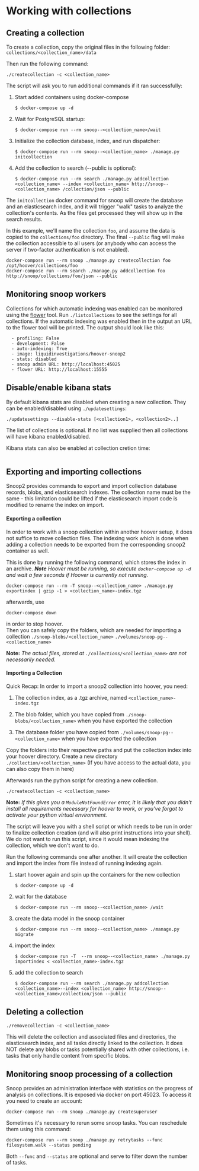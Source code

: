 # Working with collections


## Creating a collection
To create a collection, copy the original files in the following folder:
`collections/<collection_name>/data`

Then run the following command:
```shell
./createcollection -c <collection_name>
```

The script will ask you to run additional commands if it ran successfully:

1. Start added containers using docker-compose
    ```
    $ docker-compose up -d
    ```

2. Wait for PostgreSQL startup:
    ```
    $ docker-compose run --rm snoop--<collection_name>/wait
    ```

3. Initialize the collection database, index, and run dispatcher:
    ```
    $ docker-compose run --rm snoop--<collection_name> ./manage.py initcollection
    ``` 

4. Add the collection to search (--public is optional):
    ```
    $ docker-compose run --rm search ./manage.py addcollection <collection_name> --index <collection_name> http://snoop--<collection_name> /collection/json --public
    ```

The `initcollection` docker command for snoop will create the database and an elasticsearch index, and it will trigger "walk" tasks to analyze the collection's contents. As the files get processed they will show up in the search results.

In this example, we'll name the collection `foo`, and assume the data is copied
to the `collections/foo` directory. The final `--public` flag will make the
collection accessible to all users (or anybody who can access the server if
two-factor authentication is not enabled).

```shell
docker-compose run --rm snoop ./manage.py createcollection foo /opt/hoover/collections/foo
docker-compose run --rm search ./manage.py addcollection foo http://snoop/collections/foo/json --public
```

## Monitoring snoop workers
Collections for which automatic indexing was enabled can be monitored using the
[flower](https://flower.readthedocs.io/en/latest/) tool. Run `./listcollections`
to see the settings for all collections. If the automatic indexing was enabled
then in the output an URL to the flower tool will be printed. The output should
look like this:
```1. FL15
  - profiling: False
  - development: False
  - auto-indexing: True
  - image: liquidinvestigations/hoover-snoop2
  - stats: disabled
  - snoop admin URL: http://localhost:45025
  - flower URL: http://localhost:15555
```

## Disable/enable kibana stats
By default kibana stats are disabled when creating a new collection. They can be
enabled/disabled using `./updatesettings`:
```./updatesettings --enable-stats [<collection1>, <collection2>..]
./updatesettings --disable-stats [<collection1>, <collection2>..]
```
The list of collections is optional. If no list was supplied then all collections
will have kibana enabled/disabled.

Kibana stats can also be enabled at collection cretion time:
```./createcollection -c <collection> --stats
```

## Exporting and importing collections
Snoop2 provides commands to export and import collection database records,
blobs, and elasticsearch indexes. The collection name must be the same - this
limitation could be lifted if the elasticsearch import code is modified to
rename the index on import.


#### Exporting a collection 

In order to work with a snoop collection within another hoover setup, it does not suffice to move collection files. The indexing work which is done when adding a collection needs to be exported from the corresponding snoop2 container as well.

This is done by running the following command, which stores the index in an archive.
***Note***
*Hoover must be running, so execute `docker-compose up -d` and wait a few seconds if Hoover is currently not running.*

```shell
docker-compose run --rm -T snoop--<collection_name> ./manage.py exportindex | gzip -1 > <collection_name>-index.tgz
```
afterwards, use

```shell
docker-compose down
```
in order to stop hoover.  
Then you can safely copy the folders, which are needed for importing a collection
`./snoop-blobs/<collection_name>`
`./volumes/snoop-pg--<collection_name>`

**Note:**
*The actual files, stored at `./collections/<collection_name>` are not necessarily needed.*


#### Importing a Collection

Quick Recap: In order to import a snoop2 collection into hoover, you need:

1. The collection index, as a .tgz archive, named `<collection_name>-index.tgz`

2. The blob folder, which you have copied from `./snoop-blobs/<collection_name>` when you have exported the collection 

3. The database folder you have copied from `./volumes/snoop-pg--<collection_name>` when you have exported the collection

Copy the folders into their respective paths and put the collection index into your hoover directory.
Create a new directory `./collection/<collection_name>` (If you have access to the actual data, you can also copy them in here)

Afterwards run the python script for creating a new collection. 
```shell
./createcollection -c <collection_name>
```
**Note:**
*If this gives you a `ModuleNotFoundError` error, it is likely that you didn't install all requirements necessary for hoover to work, or you've forgot to activate your python virtual environment.*

The script will leave you with a shell script or which needs to be run in order to finalize collection creation (and will also print instructions into your shell). We do not want to run this script, since it would mean indexing the collection, which we don't want to do. 

Run the following commands one after another. It will create the collection and import the index from file instead of running indexing again.


1. start hoover again and spin up the containers for the new collection
    ```
    $ docker-compose up -d
    ```

2. wait for the database
    ```
    $ docker-compose run --rm snoop--<collection_name> /wait
    ```

3. create the data model in the snoop container
    ```
    $ docker-compose run --rm snoop--<collection_name> ./manage.py migrate
    ```

4. import the index
    ```
    $ docker-compose run -T  --rm snoop--<collection_name> ./manage.py importindex < <collection_name>-index.tgz
    ```

5. add the collection to search
    ```
    $ docker-compose run --rm search ./manage.py addcollection <collection_name>--index <collection_name> http://snoop--<collection_name>/collection/json --public
    ```



## Deleting a collection
```shell
./removecollection -c <collection_name>
```

This will delete the collection and associated files and directories, the
elasticsearch index, and all tasks directly linked to the collection. It does
NOT delete any blobs or tasks potentially shared with other collections, i.e.
tasks that only handle content from specific blobs.


## Monitoring snoop processing of a collection
Snoop provides an administration interface with statistics on the progress of
analysis on collections. It is exposed via docker on port 45023. To access it
you need to create an account:

```shell
docker-compose run --rm snoop ./manage.py createsuperuser
```

Sometimes it's necessary to rerun some snoop tasks. You can reschedule them
using this command:

```shell
docker-compose run --rm snoop ./manage.py retrytasks --func filesystem.walk --status pending
```

Both `--func` and `--status` are optional and serve to filter down the number
of tasks.
